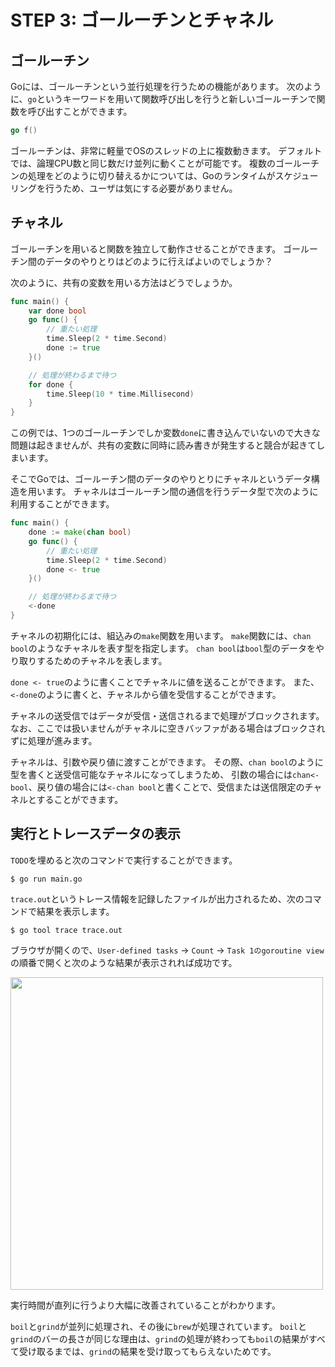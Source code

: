 # STEP 3: ゴールーチンとチャネル

## ゴールーチン

Goには、ゴールーチンという並行処理を行うための機能があります。
次のように、`go`というキーワードを用いて関数呼び出しを行うと新しいゴールーチンで関数を呼び出すことができます。

```go
go f()
```

ゴールーチンは、非常に軽量でOSのスレッドの上に複数動きます。
デフォルトでは、論理CPU数と同じ数だけ並列に動くことが可能です。
複数のゴールーチンの処理をどのように切り替えるかについては、Goのランタイムがスケジューリングを行うため、ユーザは気にする必要がありません。

## チャネル

ゴールーチンを用いると関数を独立して動作させることができます。
ゴールーチン間のデータのやりとりはどのように行えばよいのでしょうか？

次のように、共有の変数を用いる方法はどうでしょうか。

```go
func main() {
    var done bool
    go func() {
        // 重たい処理
        time.Sleep(2 * time.Second)
        done := true
    }()

    // 処理が終わるまで待つ
    for done {
        time.Sleep(10 * time.Millisecond)
    }
}
```

この例では、1つのゴールーチンでしか変数`done`に書き込んでいないので大きな問題は起きませんが、共有の変数に同時に読み書きが発生すると競合が起きてしまいます。

そこでGoでは、ゴールーチン間のデータのやりとりにチャネルというデータ構造を用います。
チャネルはゴールーチン間の通信を行うデータ型で次のように利用することができます。

```go
func main() {
    done := make(chan bool)
    go func() {
        // 重たい処理
        time.Sleep(2 * time.Second)
        done <- true
    }()

    // 処理が終わるまで待つ
    <-done
}
```

チャネルの初期化には、組込みの`make`関数を用います。
`make`関数には、`chan bool`のようなチャネルを表す型を指定します。
`chan bool`は`bool`型のデータをやり取りするためのチャネルを表します。

`done <- true`のように書くことでチャネルに値を送ることができます。
また、`<-done`のように書くと、チャネルから値を受信することができます。

チャネルの送受信ではデータが受信・送信されるまで処理がブロックされます。
なお、ここでは扱いませんがチャネルに空きバッファがある場合はブロックされずに処理が進みます。

チャネルは、引数や戻り値に渡すことができます。
その際、`chan bool`のように型を書くと送受信可能なチャネルになってしまうため、
引数の場合には`chan<- bool`、戻り値の場合には`<-chan bool`と書くことで、受信または送信限定のチャネルとすることができます。

## 実行とトレースデータの表示

`TODO`を埋めると次のコマンドで実行することができます。

```
$ go run main.go
```

`trace.out`というトレース情報を記録したファイルが出力されるため、次のコマンドで結果を表示します。

```
$ go tool trace trace.out
```

ブラウザが開くので、`User-defined tasks` -> `Count` -> `Task 1のgoroutine view`の順番で開くと次のような結果が表示されれば成功です。

<img src="trace.png" width="500px">

実行時間が直列に行うより大幅に改善されていることがわかります。

`boil`と`grind`が並列に処理され、その後に`brew`が処理されています。
`boil`と`grind`のバーの長さが同じな理由は、`grind`の処理が終わっても`boil`の結果がすべて受け取るまでは、`grind`の結果を受け取ってもらえないためです。
